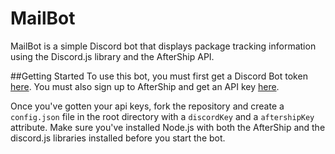 # MailBot
MailBot is a simple Discord bot that displays package tracking information using the Discord.js library and the AfterShip API.

##Getting Started
To use this bot, you must first get a Discord Bot token [here](https://discord.com/developers/applications). You must also sign up to AfterShip and get an API key [here](https://admin.aftership.com/settings/api-keys).

Once you've gotten your api keys, fork the repository and create a `config.json` file in the root directory with a `discordKey` and a `aftershipKey` attribute. Make sure you've installed Node.js with both the AfterShip and the discord.js libraries installed before you start the bot.